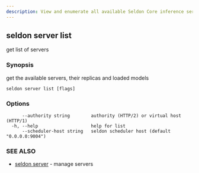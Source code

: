 ```yaml
---
description: View and enumerate all available Seldon Core inference servers using the seldon server list CLI command. This command provides a comprehensive overview of deployed servers, their replicas, and currently loaded machine learning models in your Seldon Core environment.
---
```


## seldon server list

get list of servers

### Synopsis

get the available servers, their replicas and loaded models

```
seldon server list [flags]
```

### Options

```
      --authority string        authority (HTTP/2) or virtual host (HTTP/1)
  -h, --help                    help for list
      --scheduler-host string   seldon scheduler host (default "0.0.0.0:9004")
```

### SEE ALSO

* [seldon server](seldon_server.md)	 - manage servers

